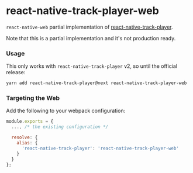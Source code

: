 # react-native-track-player-web

`react-native-web` partial implementation of [react-native-track-player](https://github.com/react-native-kit/react-native-track-player).

Note that this is a partial implementation and it's not production ready.

### Usage

This only works with `react-native-track-player` v2, so until the official release:

```sh
yarn add react-native-track-player@next react-native-track-player-web
```

### Targeting the Web

Add the following to your webpack configuration:

```javascript
module.exports = {
  ..., /* the existing configuration */

  resolve: {
    alias: {
      'react-native-track-player': 'react-native-track-player-web'
    }
  }
};
```
